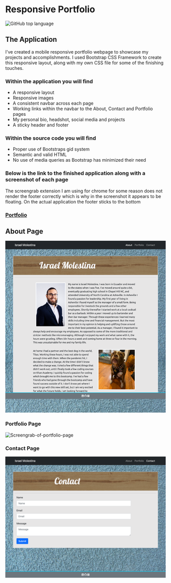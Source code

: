 # Responsive Portfolio
![GitHub top language](https://img.shields.io/github/languages/top/Israel-Molestina/Israel-Molestina.github.io)

## The Application
I've created a mobile responsive portfolio webpage to showcase my projects and accomplishments. I used Bootstrap CSS Framework to create this responsive layout, along with my own CSS file for some of the finishing touches. 

### Within the application you will find
* A responsive layout
* Responsive images
* A consistent navbar across each page
* Working links within the navbar to the About, Contact and Portfolio pages
* My personal bio, headshot, social media and projects
* A sticky header and footer

### Within the source code you will find
* Proper use of Bootstraps gid system
* Semantic and valid HTML
* No use of media queries as Bootstrap has minimized their need

### Below is the link to the finished application along with a screenshot of each page
The screengrab extension I am using for chrome for some reason does not render the footer correctly which is why in the screenshot it appears to be floating. On the actual application the footer sticks to the bottom

### [Portfolio](https://israel-molestina.github.io/)

## About Page
![Screengrab-of-about-page](assets/pics/portfolio-about-page.png)

### Portfolio Page
![Screengrab-of-portfolio-page](assets/pics/portfolio-page.png)

### Contact Page
![Screengrab-of-contact-page](assets/pics/portfolio-contact-page.png)
